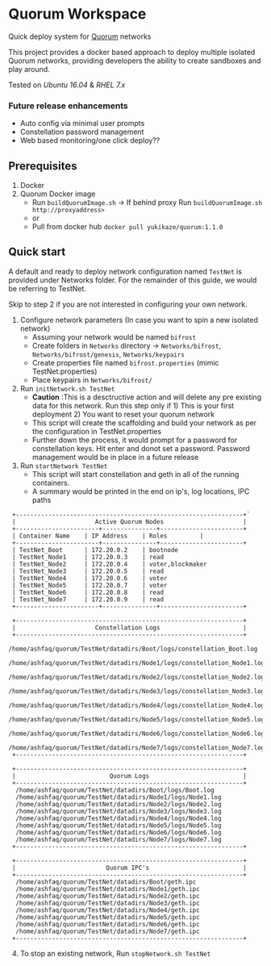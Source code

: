 # Quorum Workspace

Quick deploy system for [Quorum](https://github.com/jpmorganchase/quorum) networks

This project provides a docker based approach to deploy multiple isolated Quorum networks, providing developers the ability to create sandboxes and play around.

Tested on _Ubuntu 16.04_ & _RHEL 7.x_

### Future release enhancements
* Auto config via minimal user prompts
* Constellation password management
* Web based monitoring/one click deploy?? 


## Prerequisites 
1. Docker
2. Quorum Docker image
    * Run `buildQuorumImage.sh` -> If behind proxy Run `buildQuorumImage.sh http://proxyaddress>`
    * or
    * Pull from docker hub `docker pull yukikaze/quorum:1.1.0` 

## Quick start

A default and ready to deploy network configuration named `TestNet` is provided under Networks folder. For the remainder of this guide, we would be referring to TestNet. 

Skip to step 2 if you are not interested in configuring your own network.

1. Configure network parameters (In case you want to spin a new isolated network)
    * Assuming your network would be named `bifrost`
    * Create folders in `Networks` directory -> `Networks/bifrost`, `Networks/bifrost/genesis`, `Networks/keypairs`
    * Create properties file named `bifrost.properties` (mimic TestNet.properties)
    * Place keypairs in `Networks/bifrost/`
2. Run `initNetwork.sh TestNet`
    * **Caution** :This is a desctructive action and will delete any pre existing data for this network. Run this step only if 1) This is your first deployment 2) You want to reset your quorum network
    * This script will create the scaffolding and build your network as per the configuration in TestNet.properties
    * Further down the process, it would prompt for a password for constellation keys. Hit enter and donot set a password. Password management would be in place in a future release
3. Run `startNetwork TestNet`
    * This script will start constellation and geth in all of the running containers.
    * A summary would be printed in the end on ip's, log locations, IPC paths

```
 +---------------------------------------------------------------+`
 |                      Active Quorum Nodes                      |
 +-----------------------+---------------+-----------------------+
 | Container Name 	 | IP Address 	 | Roles 		 |
 +-----------------------+---------------+-----------------------+
 | TestNet_Boot 	 | 172.20.0.2 	 | bootnode 		 
 | TestNet_Node1 	 | 172.20.0.3 	 | read 		 
 | TestNet_Node2 	 | 172.20.0.4 	 | voter,blockmaker 		 
 | TestNet_Node3 	 | 172.20.0.5 	 | read 		 
 | TestNet_Node4 	 | 172.20.0.6 	 | voter 		 
 | TestNet_Node5 	 | 172.20.0.7 	 | voter 		 
 | TestNet_Node6 	 | 172.20.0.8 	 | read 		 
 | TestNet_Node7 	 | 172.20.0.9 	 | read 		 
 +-----------------------+---------------+-----------------------+

 +---------------------------------------------------------------+
 |                      Constellation Logs                       |
 +---------------------------------------------------------------+
  /home/ashfaq/quorum/TestNet/datadirs/Boot/logs/constellation_Boot.log
  /home/ashfaq/quorum/TestNet/datadirs/Node1/logs/constellation_Node1.log
  /home/ashfaq/quorum/TestNet/datadirs/Node2/logs/constellation_Node2.log
  /home/ashfaq/quorum/TestNet/datadirs/Node3/logs/constellation_Node3.log
  /home/ashfaq/quorum/TestNet/datadirs/Node4/logs/constellation_Node4.log
  /home/ashfaq/quorum/TestNet/datadirs/Node5/logs/constellation_Node5.log
  /home/ashfaq/quorum/TestNet/datadirs/Node6/logs/constellation_Node6.log
  /home/ashfaq/quorum/TestNet/datadirs/Node7/logs/constellation_Node7.log
 +---------------------------------------------------------------+

 +---------------------------------------------------------------+
 |                          Quorum Logs                          |
 +---------------------------------------------------------------+
  /home/ashfaq/quorum/TestNet/datadirs/Boot/logs/Boot.log
  /home/ashfaq/quorum/TestNet/datadirs/Node1/logs/Node1.log
  /home/ashfaq/quorum/TestNet/datadirs/Node2/logs/Node2.log
  /home/ashfaq/quorum/TestNet/datadirs/Node3/logs/Node3.log
  /home/ashfaq/quorum/TestNet/datadirs/Node4/logs/Node4.log
  /home/ashfaq/quorum/TestNet/datadirs/Node5/logs/Node5.log
  /home/ashfaq/quorum/TestNet/datadirs/Node6/logs/Node6.log
  /home/ashfaq/quorum/TestNet/datadirs/Node7/logs/Node7.log
 +---------------------------------------------------------------+

 +---------------------------------------------------------------+
 |                         Quorum IPC's                          |
 +---------------------------------------------------------------+
  /home/ashfaq/quorum/TestNet/datadirs/Boot/geth.ipc
  /home/ashfaq/quorum/TestNet/datadirs/Node1/geth.ipc
  /home/ashfaq/quorum/TestNet/datadirs/Node2/geth.ipc
  /home/ashfaq/quorum/TestNet/datadirs/Node3/geth.ipc
  /home/ashfaq/quorum/TestNet/datadirs/Node4/geth.ipc
  /home/ashfaq/quorum/TestNet/datadirs/Node5/geth.ipc
  /home/ashfaq/quorum/TestNet/datadirs/Node6/geth.ipc
  /home/ashfaq/quorum/TestNet/datadirs/Node7/geth.ipc
 +---------------------------------------------------------------+
```

4. To stop an existing network, Run `stopNetwork.sh TestNet`



